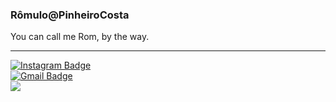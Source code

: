 ### Rômulo@PinheiroCosta
You can call me Rom, by the way.
___
[![Instagram Badge](https://img.shields.io/badge/-@rompinheiro-303030?style=flat-square&logo=Instagram)](https://www.instagram.com/rompinheiro)  
[![Gmail Badge](https://img.shields.io/badge/-romulopinheirocosta@email-303030?style=flat-square&logo=Gmail)](mailto:romulopinheirocosta@gmail.com)  
<img align="left" src="https://user-images.githubusercontent.com/37278803/112063646-7e6a5e00-8b40-11eb-9fb0-8e1a32067e32.png">
